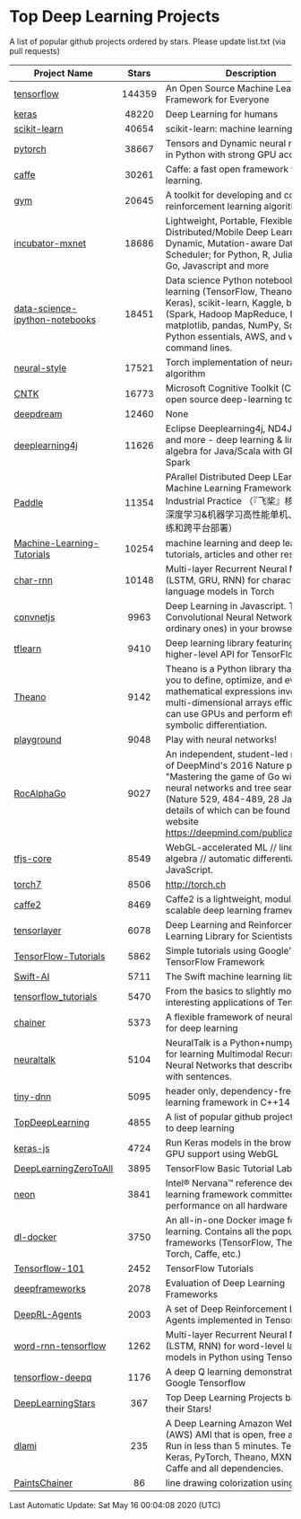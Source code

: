 # Top Deep Learning Projects
A list of popular github projects ordered by stars.
Please update list.txt (via pull requests)

|Project Name| Stars | Description |
| ---------- |:-----:| ----------- |
| [tensorflow](https://github.com/tensorflow/tensorflow) | 144359 | An Open Source Machine Learning Framework for Everyone |
| [keras](https://github.com/keras-team/keras) | 48220 | Deep Learning for humans |
| [scikit-learn](https://github.com/scikit-learn/scikit-learn) | 40654 | scikit-learn: machine learning in Python |
| [pytorch](https://github.com/pytorch/pytorch) | 38667 | Tensors and Dynamic neural networks in Python with strong GPU acceleration |
| [caffe](https://github.com/BVLC/caffe) | 30261 | Caffe: a fast open framework for deep learning. |
| [gym](https://github.com/openai/gym) | 20645 | A toolkit for developing and comparing reinforcement learning algorithms. |
| [incubator-mxnet](https://github.com/apache/incubator-mxnet) | 18686 | Lightweight, Portable, Flexible Distributed/Mobile Deep Learning with Dynamic, Mutation-aware Dataflow Dep Scheduler; for Python, R, Julia, Scala, Go, Javascript and more |
| [data-science-ipython-notebooks](https://github.com/donnemartin/data-science-ipython-notebooks) | 18451 | Data science Python notebooks: Deep learning (TensorFlow, Theano, Caffe, Keras), scikit-learn, Kaggle, big data (Spark, Hadoop MapReduce, HDFS), matplotlib, pandas, NumPy, SciPy, Python essentials, AWS, and various command lines. |
| [neural-style](https://github.com/jcjohnson/neural-style) | 17521 | Torch implementation of neural style algorithm |
| [CNTK](https://github.com/microsoft/CNTK) | 16773 | Microsoft Cognitive Toolkit (CNTK), an open source deep-learning toolkit |
| [deepdream](https://github.com/google/deepdream) | 12460 | None |
| [deeplearning4j](https://github.com/eclipse/deeplearning4j) | 11626 | Eclipse Deeplearning4j, ND4J, DataVec and more - deep learning & linear algebra for Java/Scala with GPUs + Spark |
| [Paddle](https://github.com/PaddlePaddle/Paddle) | 11354 | PArallel Distributed Deep LEarning: Machine Learning Framework from Industrial Practice （『飞桨』核心框架，深度学习&机器学习高性能单机、分布式训练和跨平台部署） |
| [Machine-Learning-Tutorials](https://github.com/ujjwalkarn/Machine-Learning-Tutorials) | 10254 | machine learning and deep learning tutorials, articles and other resources  |
| [char-rnn](https://github.com/karpathy/char-rnn) | 10148 | Multi-layer Recurrent Neural Networks (LSTM, GRU, RNN) for character-level language models in Torch |
| [convnetjs](https://github.com/karpathy/convnetjs) | 9963 | Deep Learning in Javascript. Train Convolutional Neural Networks (or ordinary ones) in your browser. |
| [tflearn](https://github.com/tflearn/tflearn) | 9410 | Deep learning library featuring a higher-level API for TensorFlow. |
| [Theano](https://github.com/Theano/Theano) | 9142 | Theano is a Python library that allows you to define, optimize, and evaluate mathematical expressions involving multi-dimensional arrays efficiently. It can use GPUs and perform efficient symbolic differentiation. |
| [playground](https://github.com/tensorflow/playground) | 9048 | Play with neural networks! |
| [RocAlphaGo](https://github.com/Rochester-NRT/RocAlphaGo) | 9027 | An independent, student-led replication of DeepMind's 2016 Nature publication, "Mastering the game of Go with deep neural networks and tree search" (Nature 529, 484-489, 28 Jan 2016), details of which can be found on their website https://deepmind.com/publications.html. |
| [tfjs-core](https://github.com/tensorflow/tfjs-core) | 8549 | WebGL-accelerated ML // linear algebra // automatic differentiation for JavaScript. |
| [torch7](https://github.com/torch/torch7) | 8506 | http://torch.ch |
| [caffe2](https://github.com/facebookarchive/caffe2) | 8469 | Caffe2 is a lightweight, modular, and scalable deep learning framework. |
| [tensorlayer](https://github.com/tensorlayer/tensorlayer) | 6078 | Deep Learning and Reinforcement Learning Library for Scientists 🔥 |
| [TensorFlow-Tutorials](https://github.com/nlintz/TensorFlow-Tutorials) | 5862 | Simple tutorials using Google's TensorFlow Framework |
| [Swift-AI](https://github.com/Swift-AI/Swift-AI) | 5711 | The Swift machine learning library. |
| [tensorflow_tutorials](https://github.com/pkmital/tensorflow_tutorials) | 5470 | From the basics to slightly more interesting applications of Tensorflow |
| [chainer](https://github.com/chainer/chainer) | 5373 | A flexible framework of neural networks for deep learning |
| [neuraltalk](https://github.com/karpathy/neuraltalk) | 5104 | NeuralTalk is a Python+numpy project for learning Multimodal Recurrent Neural Networks that describe images with sentences. |
| [tiny-dnn](https://github.com/tiny-dnn/tiny-dnn) | 5095 | header only, dependency-free deep learning framework in C++14 |
| [TopDeepLearning](https://github.com/aymericdamien/TopDeepLearning) | 4855 | A list of popular github projects related to deep learning |
| [keras-js](https://github.com/transcranial/keras-js) | 4724 | Run Keras models in the browser, with GPU support using WebGL |
| [DeepLearningZeroToAll](https://github.com/hunkim/DeepLearningZeroToAll) | 3895 | TensorFlow Basic Tutorial Labs |
| [neon](https://github.com/NervanaSystems/neon) | 3841 | Intel® Nervana™ reference deep learning framework committed to best performance on all hardware |
| [dl-docker](https://github.com/floydhub/dl-docker) | 3750 | An all-in-one Docker image for deep learning. Contains all the popular DL frameworks (TensorFlow, Theano, Torch, Caffe, etc.) |
| [Tensorflow-101](https://github.com/sjchoi86/Tensorflow-101) | 2452 | TensorFlow Tutorials |
| [deepframeworks](https://github.com/zer0n/deepframeworks) | 2078 | Evaluation of Deep Learning Frameworks |
| [DeepRL-Agents](https://github.com/awjuliani/DeepRL-Agents) | 2003 | A set of Deep Reinforcement Learning Agents implemented in Tensorflow. |
| [word-rnn-tensorflow](https://github.com/hunkim/word-rnn-tensorflow) | 1262 | Multi-layer Recurrent Neural Networks (LSTM, RNN) for word-level language models in Python using TensorFlow. |
| [tensorflow-deepq](https://github.com/siemanko/tensorflow-deepq) | 1176 | A deep Q learning demonstration using Google Tensorflow |
| [DeepLearningStars](https://github.com/hunkim/DeepLearningStars) | 367 | Top Deep Learning Projects based on their Stars! |
| [dlami](https://github.com/ritchieng/dlami) | 235 | A Deep Learning Amazon Web Service (AWS) AMI that is open, free and works. Run in less than 5 minutes. TensorFlow, Keras, PyTorch, Theano, MXNet, CNTK, Caffe and all dependencies. |
| [PaintsChainer](https://github.com/taizan/PaintsChainer) | 86 | line drawing colorization using chainer |

Last Automatic Update: Sat May 16 00:04:08 2020 (UTC)

